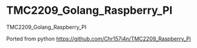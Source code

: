 # TMC2209_Golang_Raspberry_PI
TMC2209_Golang_Raspberry_PI


Ported from python https://github.com/Chr157i4n/TMC2209_Raspberry_Pi
